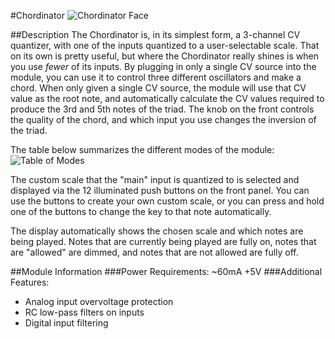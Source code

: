 #Chordinator
![Chordinator Face](https://github.com/user-attachments/assets/3af476db-6143-4e2b-9fe9-a4880dcf00f1)

##Description
The Chordinator is, in its simplest form, a 3-channel CV quantizer, with one of the inputs quantized to a user-selectable scale.
That on its own is pretty useful, but where the Chordinator really shines is when you use _fewer_ of its inputs. By plugging in
only a single CV source into the module, you can use it to control three different oscillators and make a chord. When only given
a single CV source, the module will use that CV value as the root note, and automatically calculate the CV values required to
produce the 3rd and 5th notes of the triad. The knob on the front controls the quality of the chord, and which input you use
changes the inversion of the triad.

The table below summarizes the different modes of the module:
![Table of Modes](https://github.com/user-attachments/assets/d66977c0-7fea-424e-958b-a5ed0cda8727)

The custom scale that the "main" input is quantized to is selected and displayed via the 12 illuminated push buttons on the front
panel. You can use the buttons to create your own custom scale, or you can press and hold one of the buttons to change the key to
that note automatically.

The display automatically shows the chosen scale and which notes are being played. Notes that are currently being played are fully 
on, notes that are "allowed" are dimmed, and notes that are not allowed are fully off.

##Module Information
###Power Requirements: 
~60mA +5V
###Additional Features:
- Analog input overvoltage protection
- RC low-pass filters on inputs
- Digital input filtering
